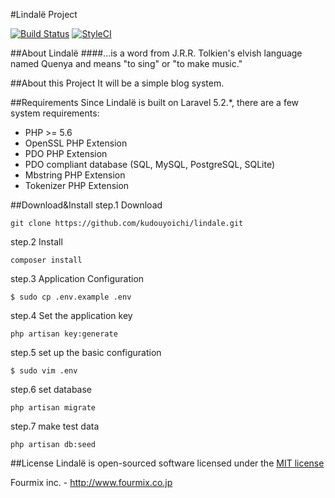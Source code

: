 #Lindalë Project

[![Build Status](https://travis-ci.org/kudouyoichi/lindale.svg?branch=master)](https://travis-ci.org/kudouyoichi/lindale)
[![StyleCI](https://styleci.io/repos/63577917/shield)](https://styleci.io/repos/63577917)

##About Lindalë
####...is a word from J.R.R. Tolkien's elvish language named Quenya and means "to sing" or "to make music."


##About this Project
It will be a simple blog system.

##Requirements
Since Lindalë is built on Laravel 5.2.*, there are a few system requirements:

- PHP >= 5.6
- OpenSSL PHP Extension
- PDO PHP Extension
- PDO compliant database (SQL, MySQL, PostgreSQL, SQLite)
- Mbstring PHP Extension
- Tokenizer PHP Extension


##Download&Install
step.1 Download

`git clone https://github.com/kudouyoichi/lindale.git`

step.2 Install

`composer install`

step.3 Application Configuration

`$ sudo cp .env.example .env`

step.4 Set the application key

`php artisan key:generate`

step.5 set up the basic configuration

`$ sudo vim .env`

step.6 set database

`php artisan migrate`

step.7 make test data

`php artisan db:seed`

##License
Lindalë is open-sourced software licensed under the [MIT license](https://github.com/kudouyoichi/lindale/blob/master/LICENSE)

Fourmix inc. - http://www.fourmix.co.jp
